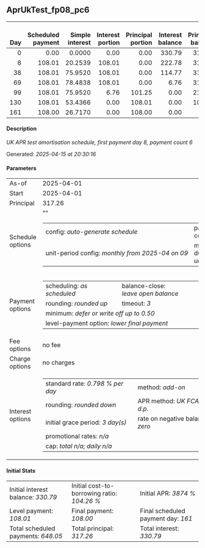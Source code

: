 <h2>AprUkTest_fp08_pc6</h2>
<table>
    <thead style="vertical-align: bottom;">
        <th style="text-align: right;">Day</th>
        <th style="text-align: right;">Scheduled payment</th>
        <th style="text-align: right;">Simple interest</th>
        <th style="text-align: right;">Interest portion</th>
        <th style="text-align: right;">Principal portion</th>
        <th style="text-align: right;">Interest balance</th>
        <th style="text-align: right;">Principal balance</th>
        <th style="text-align: right;">Total simple interest</th>
        <th style="text-align: right;">Total interest</th>
        <th style="text-align: right;">Total principal</th>
    </thead>
    <tr style="text-align: right;">
        <td class="ci00">0</td>
        <td class="ci01" style="white-space: nowrap;">0.00</td>
        <td class="ci02">0.0000</td>
        <td class="ci03">0.00</td>
        <td class="ci04">0.00</td>
        <td class="ci05">330.79</td>
        <td class="ci06">317.26</td>
        <td class="ci07">0.0000</td>
        <td class="ci08">0.00</td>
        <td class="ci09">0.00</td>
    </tr>
    <tr style="text-align: right;">
        <td class="ci00">8</td>
        <td class="ci01" style="white-space: nowrap;">108.01</td>
        <td class="ci02">20.2539</td>
        <td class="ci03">108.01</td>
        <td class="ci04">0.00</td>
        <td class="ci05">222.78</td>
        <td class="ci06">317.26</td>
        <td class="ci07">20.2539</td>
        <td class="ci08">108.01</td>
        <td class="ci09">0.00</td>
    </tr>
    <tr style="text-align: right;">
        <td class="ci00">38</td>
        <td class="ci01" style="white-space: nowrap;">108.01</td>
        <td class="ci02">75.9520</td>
        <td class="ci03">108.01</td>
        <td class="ci04">0.00</td>
        <td class="ci05">114.77</td>
        <td class="ci06">317.26</td>
        <td class="ci07">96.2059</td>
        <td class="ci08">216.02</td>
        <td class="ci09">0.00</td>
    </tr>
    <tr style="text-align: right;">
        <td class="ci00">69</td>
        <td class="ci01" style="white-space: nowrap;">108.01</td>
        <td class="ci02">78.4838</td>
        <td class="ci03">108.01</td>
        <td class="ci04">0.00</td>
        <td class="ci05">6.76</td>
        <td class="ci06">317.26</td>
        <td class="ci07">174.6897</td>
        <td class="ci08">324.03</td>
        <td class="ci09">0.00</td>
    </tr>
    <tr style="text-align: right;">
        <td class="ci00">99</td>
        <td class="ci01" style="white-space: nowrap;">108.01</td>
        <td class="ci02">75.9520</td>
        <td class="ci03">6.76</td>
        <td class="ci04">101.25</td>
        <td class="ci05">0.00</td>
        <td class="ci06">216.01</td>
        <td class="ci07">250.6417</td>
        <td class="ci08">330.79</td>
        <td class="ci09">101.25</td>
    </tr>
    <tr style="text-align: right;">
        <td class="ci00">130</td>
        <td class="ci01" style="white-space: nowrap;">108.01</td>
        <td class="ci02">53.4366</td>
        <td class="ci03">0.00</td>
        <td class="ci04">108.01</td>
        <td class="ci05">0.00</td>
        <td class="ci06">108.00</td>
        <td class="ci07">304.0783</td>
        <td class="ci08">330.79</td>
        <td class="ci09">209.26</td>
    </tr>
    <tr style="text-align: right;">
        <td class="ci00">161</td>
        <td class="ci01" style="white-space: nowrap;">108.00</td>
        <td class="ci02">26.7170</td>
        <td class="ci03">0.00</td>
        <td class="ci04">108.00</td>
        <td class="ci05">0.00</td>
        <td class="ci06">0.00</td>
        <td class="ci07">330.7953</td>
        <td class="ci08">330.79</td>
        <td class="ci09">317.26</td>
    </tr>
</table>
<h4>Description</h4>
<p><i>UK APR test amortisation schedule, first payment day 8, payment count 6</i></p>
<p>Generated: <i>2025-04-15 at 20:30:16</i></p>
<h4>Parameters</h4>
<table>
    <tr>
        <td>As-of</td>
        <td>2025-04-01</td>
    </tr>
    <tr>
        <td>Start</td>
        <td>2025-04-01</td>
    </tr>
    <tr>
        <td>Principal</td>
        <td>317.26</td>
    </tr>
    <tr>
        <td>Schedule options</td>
        <td>
            <table>
                <tr>
                    <td>config: <i>auto-generate schedule</i></td>
                    <td>payment count: <i>6</i></td>
                </tr>
                <tr>
                    <td style="white-space: nowrap;">unit-period config: <i>monthly from 2025-04 on 09</i></td>""
                    <td>max duration: <i>unlimited</i></td>
                </tr>
            </table>
        </td>
    </tr>
    <tr>
        <td>Payment options</td>
        <td>
            <table>
                <tr>
                    <td>scheduling: <i>as scheduled</i></td>
                    <td>balance-close: <i>leave&nbsp;open&nbsp;balance</i></td>
                </tr>
                <tr>
                    <td>rounding: <i>rounded up</i></td>
                    <td>timeout: <i>3</i></td>
                </tr>
                <tr>
                    <td colspan='2'>minimum: <i>defer&nbsp;or&nbsp;write&nbsp;off&nbsp;up&nbsp;to&nbsp;0.50</i></td>
                </tr>
                <tr>
                    <td colspan='2'>level-payment option: <i>lower&nbsp;final&nbsp;payment</i></td>
                </tr>
            </table>
        </td>
    </tr>
    <tr>
        <td>Fee options</td>
        <td>no fee
        </td>
    </tr>
    <tr>
        <td>Charge options</td>
        <td>no charges
        </td>
    </tr>
    <tr>
        <td>Interest options</td>
        <td>
            <table>
                <tr>
                    <td>standard rate: <i>0.798 % per day</i></td>
                    <td>method: <i>add-on</i></td>
                </tr>
                <tr>
                    <td>rounding: <i>rounded down</i></td>
                    <td>APR method: <i>UK FCA to 1 d.p.</i></td>
                </tr>
                <tr>
                    <td>initial grace period: <i>3 day(s)</i></td>
                    <td>rate on negative balance: <i>zero</i></td>
                </tr>
                <tr>
                    <td colspan="2">promotional rates: <i><i>n/a</i></i></td>
                </tr>
                <tr>
                    <td colspan="2">cap: <i>total <i>n/a</i>; daily <i>n/a</i></td>
                </tr>
            </table>
        </td>
    </tr>
</table>
<h4>Initial Stats</h4>
<table>
    <tr>
        <td>Initial interest balance: <i>330.79</i></td>
        <td>Initial cost-to-borrowing ratio: <i>104.26 %</i></td>
        <td>Initial APR: <i>3874 %</i></td>
    </tr>
    <tr>
        <td>Level payment: <i>108.01</i></td>
        <td>Final payment: <i>108.00</i></td>
        <td>Final scheduled payment day: <i>161</i></td>
    </tr>
    <tr>
        <td>Total scheduled payments: <i>648.05</i></td>
        <td>Total principal: <i>317.26</i></td>
        <td>Total interest: <i>330.79</i></td>
    </tr>
</table>

